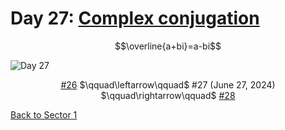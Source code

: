 # Day 27: [Complex conjugation](https://en.wikipedia.org/wiki/Complex_conjugate)

$$\overline{a+bi}=a-bi$$

<picture><img alt="Day 27" src="0027.png"></picture>

<center><a href="0026.html">#26</a> $\qquad\leftarrow\qquad$ #27 (June 27, 2024) $\qquad\rightarrow\qquad$ <a href="0028.html">#28</a></center>

[Back to Sector 1](../0-63.md)